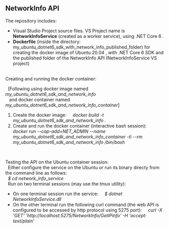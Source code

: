 ## NetworkInfo API

The repository includes:
* Visual Studio Project source files.  VS Project name is **NetworkInfoService**  (created as a worker service), using .NET Core 6 .
* **Dockerfile** (inside the directory: my_ubuntu_dotnet6_sdk_with_network_info_published_folder) for creating the docker image of Ubuntu 20.04 , with .NET Core 6 SDK and the published folder of the NetworkInfo API (NetworkInfoService VS project)
  
<br />
Creating and running the docker container: <br />

&nbsp; [Following using docker image named &nbsp; *my_ubuntu_dotnet6_sdk_and_network_info* <br /> &nbsp;&nbsp; and docker container named &nbsp; *my_ubuntu_dotnet6_sdk_and_network_info_container*]
1. Create the docker image: &nbsp; &nbsp;   *docker build -t my_ubuntu_dotnet6_sdk_and_network_info .*
2. Create and run the docker container (interactive bash session): &nbsp; &nbsp;   *docker run --cap-add=NET_ADMIN --name my_ubuntu_dotnet6_sdk_and_network_info_container -ti --rm my_ubuntu_dotnet6_sdk_and_network_info /bin/bash*

<br />

Testing the API on the Ubuntu container session: <br />
&nbsp; Either configure the service on the Ubuntu or run its binary directy from the command line as follows: <br />
&nbsp; *$ cd network_info_service* <br />
&nbsp; Run on two terminal sessions (may use the tmux utility):
* On one terminal session run the service: &nbsp; &nbsp;   *$ dotnet NetworkInfoService.dll*
* On the other terminal run the following curl command (the web API is configured to be accessed by http protocol using 5275 port): &nbsp; &nbsp;   *curl -X 'GET' 'http://localhost:5275/NetworkInfo/GetIPinfo' -H 'accept: text/plain'*

